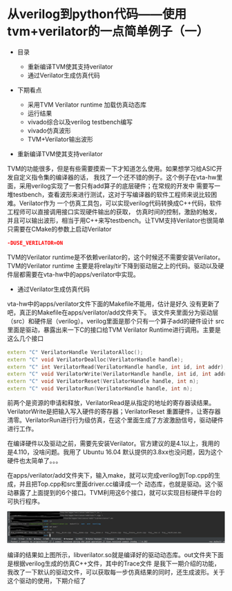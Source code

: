 # 从verilog到python代码——使用tvm+verilator的一点简单例子（一）

* 目录
  * 重新编译TVM使其支持verilator
  * 通过Verilator生成仿真代码

* 下期看点
  * 采用TVM Verilator runtime 加载仿真动态库
  * 运行结果
  * vivado综合以及verilog testbench编写
  * vivado仿真波形
  * TVM+Verilator输出波形


* 重新编译TVM使其支持verilator

TVM的功能很多，但是有些需要摸索一下才知道怎么使用。如果想学习给ASIC开发自定义指令集的编译器的话，
我找了一个还不错的例子。这个例子在vta-hw里面，采用verilog实现了一套只有add算子的底层硬件；在常规的开发中
需要写一堆testbench，查看波形来进行测试，这对于写编译器的软件工程师来说比较困难。Verilator作为
一个仿真工具包，可以实现verilog代码转换成C++代码，软件工程师可以直接调用接口实现硬件输出的获取，
仿真时间的控制，激励的触发，并且可以输出波形，相当于用C++来写testbench。让TVM支持Verilator也很简单
只需要在CMake的参数上启动Verilator
```cmake
-DUSE_VERILATOR=ON
```
TVM的Verilator runtime是不依赖verilator的，这个时候还不需要安装Verilator。 TVM的Verilator runtime
主要是将relay/tir下降到驱动层之上的代码。驱动以及硬件层都需要在vta-hw中的apps/verilator中实现。

* 通过Verilator生成仿真代码

vta-hw中的apps/verilator文件下面的Makefile不能用，估计是好久
没有更新了吧，真正的Makefile在apps/verilator/add文件夹下。
该文件夹里面分为驱动层（src）和硬件层（verilog）。verilog里面是那个只有一个算子add的硬件设计
src里面是驱动，暴露出来一下C的接口给TVM Verilator Runtime进行调用。主要是这么几个接口
```c++
extern "C" VerilatorHandle VerilatorAlloc();
extern "C" void VerilatorDealloc(VerilatorHandle handle);
extern "C" int VerilatorRead(VerilatorHandle handle, int id, int addr);
extern "C" void VerilatorWrite(VerilatorHandle handle, int id, int addr, int value);
extern "C" void VerilatorReset(VerilatorHandle handle, int n);
extern "C" void VerilatorRun(VerilatorHandle handle, int n);
```
前两个是资源的申请和释放，VerilatorRead是从指定的地址的寄存器读结果。VerilatorWrite是把输入写入硬件的寄存器；VerilatorReset
重置硬件，让寄存器清零。VerilatorRun进行行为级仿真，在这个里面生成了方波激励信号，驱动硬件进行工作。

在编译硬件以及驱动之前，需要先安装Verilator。官方建议的是4.1以上，我用的是4.110，没啥问题。我用了
Ubuntu 16.04 默认提供的3.8xx也没问题，因为这个硬件也太简单了。。。

在apps/verilator/add文件夹下，输入make，就可以完成verilog到Top.cpp的生成，并且把Top.cpp和src里面driver.cc编译成一个
动态库，也就是驱动。这个驱动暴露了上面提到的6个接口。TVM利用这6个接口，就可以实现目标硬件平台的可执行程序。

![](imgs/hw_compile_result.jpg)

编译的结果如上图所示，libverilator.so就是编译好的驱动动态库。out文件夹下面是根据verilog生成的仿真C++文件，其中的Trace文件
是我下一期介绍的功能，我改了一下默认的驱动文件，可以获取每一步仿真结果的同时，还生成波形。关于这个驱动的使用，下期介绍了